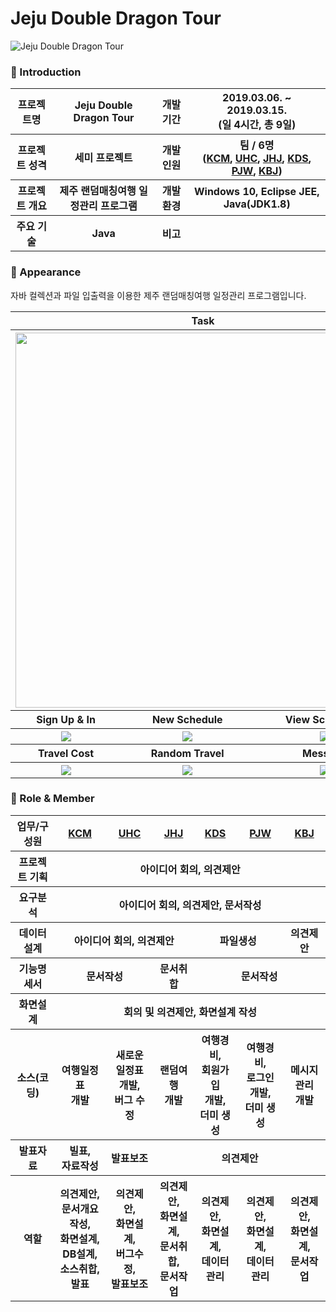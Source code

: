 # Jeju Double Dragon Tour

![Jeju Double Dragon Tour](https://lh3.googleusercontent.com/bUufTZ8kQWZlNOAOPPDea66bFmbOluTz2ixRK8VPQz4W4eZrdJ9c1lMMCi_Rvs9K_SRbZulh_W2f8mj56TTzHSlAxfhnzWxV3ltlTUmU1rv1gTomM7VOS2pybSOHxXhuf98VLJh3o2fpZgWwUzq0ANHtCz4xjocFlXEO_ePZQC_qtxnFkdxImtbV6Udy460ygZS3OTZW-N1nc5KtZbIHq33lpnGXhKj1hqDoklp-SMaOokGgFsMxs9O0p4TEtkaB1W_dkzvAeX71O6ubg5HZbBP1yh47567tKJL-ki38ZCXDJ4Oqk0lvbCvrf6zjE0BtwNQEruqnxpiTRLHCaMHhXnNXfYtsAN7J24yGnC0jTik1Ly8o8yuR9Io_AmJFZGBzOIwC4nlPZRQgnABW-oPq7VkGNmB9p90M-OcApACp5uKw_bl7WcpoDW77nXw6iVDtl4CSXBRSIF8Wy_PcKAjKyaNkrA6N53x-c9d9c2tDQIpvrDcu5d1ke9gT55h-XEcH_Dh1E7LmIL9_GpE45MRsGoLPo1-WSiT-7Q0h-2DAcbEpQef7E9oTufEAZuYJENumSU7kT_rVd7NR9G8CrabVn7swXulfn6i1FnghWDLETpgTwYVY0zjFvwcaHFNAe-UgWA2DtD64OH8k3W8brXQPo-drvH9gjPhRodwsaBp2i6LfGM0blGxxCkFXmwTVmg=w1454-h969-no "Preview")

### 👋 Introduction

<table>
    <tr>
        <th>프로젝트명</th>
        <th>Jeju Double Dragon Tour</th>
        <th>개발 기간</th>
        <th>2019.03.06. ~ 2019.03.15. <br>(일 4시간, 총 9일)</th>
    </tr>
    <tr>
        <th>프로젝트 성격</th>
        <th>세미 프로젝트</th>
        <th>개발 인원</th>
        <th>팀 / 6명<br>
          (<a href="https://github.com/chanmi-kim">KCM</a>,
          <a href="https://github.com/mygom1171">UHC</a>,
          <a href="https://github.com/heejeen">JHJ</a>,
          <a href="https://github.com/kdsss123">KDS</a>,
          <a href="https://github.com/junwoooo123">PJW</a>,
          <a href="https://github.com/grills14">KBJ</a>)
      </th>
    </tr>
      <tr>
        <th>프로젝트 개요</th>
        <th>제주 랜덤매칭여행 일정관리 프로그램</th>
        <th>개발 환경</th>
        <th>Windows 10, Eclipse JEE, Java(JDK1.8)</th>
    </tr>
        <tr>
        <th>주요 기술</th>
        <th>Java</th>
        <th>비고</th>
        <th> </th>
    </tr>
</table>

### 📼 Appearance

자바 컬렉션과 파일 입출력을 이용한 제주 랜덤매칭여행 일정관리 프로그램입니다.

<table>
    <tr>
        <th colspan="3">Task</th>
    </tr>
    <tr>
        <th colspan="3"><img width="600" src="https://tinyurl.com/y77yjawh"></th>
    </tr>
    <tr>
       <th>Sign Up & In</th>
       <th>New Schedule</th>
       <th>View Schedules</th>
    </tr>
    <tr>
        <th><img src="https://lh3.googleusercontent.com/KyGM2WbveYJhYjHVuq8In_9XPjXRx91q8clkOFnAulM89c-Kag0DRUuS7CIB-Hb3-q86KajDaPc37ifC5ar9hBjyb5vJehXi7fwmbOT_wj5pH12mb_u5ZvYsDJJUyE0pdcN7YviZrqfpVcItEcY7K2UdZWqeuYhML2XFmZTEHEDn0KqHeYWOEphpEB3TTEdmt9qcITm8826txInVaXkNiIys7egbIgE3tdRHIHVaUScAcEpQ0lhflRBk7JRdG4RqqFcVpYGRwp_2QJOfsHynBJi2XHNrG-4EP1atq3dD3OAl2F6ulGZzrk2QFTQuyFovVFVVZ5xU1u2Yy7ezfAeK2Gt4VlRMGx61atBdhgiYFYSccNMp9PzziLklfUCwrYKoMNZyC5mtMPAoVxOlcez4eQnxOo2QB9biaKe6DV_nmb953UPNXfxO3zcY8ctO6QyS_zWCCNFI5XfDtXKr_kHmKlXAGFfLwGWwl5WES63orY_ILbCoU94bjSMp1WNhFrJY5KYhlewB7_xcSP9N8C6JJQjaaBcxsFvAk__hd6OaNToxAI6pl54Rn4tDE7VFTWyhDK7FDmafQBYHvNBhj8WyG1l_vJW03G7Cec1r5SqCzDww5K5GiZVUGO6vxicfR8QAOWLIWoSfajJ8swf85YvyHuVW7RufwnJ9ne4aesQ7w6bPhvGs-TnCqGqDSVOQiQ=w960-h540-no"></th>
        <th><img src="https://lh3.googleusercontent.com/UnNScd9Lokv-H0RyZP3ukuPkVjeI8E3NYJ0IP4Ucxvi6JkouIPdWzuotP1UgstDMEDIw8qIFcNt2rW7zTNBZJdn_JrF07BNsNjzOcMuoeq4Qs8zCJ21QigBCr8IJZ6TubmLxSuPPKWvDxg6b2b_1iP7pQQW2ozkMk9XMexnBCrvxwtbewCegQv3MAZHeYY4t9L8YTrXWGCmGWC4VIHqdDE1DiOj0Epc5FXVHWvlSB2t7Vw04eZC8GPZjugUQ-SJIsMOHYXDaqiKtMh0vbqsNRBQPOkBt-0173rpKuMlGjUe7iGquQgXIueWLY8vCTiVHBkg0dW5aWuwl9yU8RcAXJswdF4NxA5wQWJKzpolu4bDoJM379vrPByxj-BnudsCNvZl56xWwGLW-VRIlnqLIE0E2sT3ROBFu0AdKq-9jzE4N-CeQb5JVX2fcVbs3_yNwEIxKAln5Z_DAoh3EciyMOqcMlpDk1g0wwIH9q9-wVs5iioKGMIZVtOl8N-Uo9biVZSzRd192cF0zrNNUqc-a5BB_OGoS_sMN8XRUBP5SCgN66EcxI5assWU3GfqYaIxWkJwISJAZNAX3ziEoir8uKyuhQwj_g-ukLghH7G_-SK8BeQ8RcpxmZVGu-TEWrxoOQN5VO-00VAKcXWNCTBfTG-PtfcOh1ASZmZWwVZGbT_6TjCITS-VXDnZ5tcBibg=w960-h540-no"></th>
        <th><img src="https://lh3.googleusercontent.com/CHgr_hl6cb8F3L2FbdSGzvggaPvO_9ZgDuRPmd0ElhozWzfMR9PfR7OO8SbFxBdJwIRQv-y-modsuy8Ojmkknk_k6XSWapQQU3lFpxhPznEdcuS2K1-NO5Ab8W7Tq_Dw3SAqwgRdFU0tO7DXgz-XpvtkBcrFALnv76U1Fv2uZsDyZHmNxASr6ib-99-RsdllKgXFEvcPsUp6ttFzJzjzYaIH8jwxyTbRHA3mFLsZgszMKalOIaYGCe7zH_CGp5rgOp9rftcGsqlX_MyAvoliqgHJ1bdeKsUyBINH15Xgi1bkmSqkH7I5D2uXJY4dUGE73_RNpPzF6lWz_ElTvkpMWhb_agGNRHdKgr7D3IOma_gLdVTvtvsV7STlpCPPk7WujqSbdhRCni0COXILdjCJ6x-1uhPda5Kkk76IGkeVWUXcKdtrEJSpCIyET8AhYee5nxrb9dlLB3jQ2bAHIPzaNiFuDomflIcmBTYS9bOJOQyVsZ2lEwJcyO0oUKePlQ0uwqhx4j9DzINyLhkSnFT8-F2LurQAfufThdnO7ubd2YMV_Csu5oF55o6rHZdFh8wImjmgSvAB2lYu3TOyvdKxKJoXk01geExxmvq_CkMZPGeIso1_gkBqB6n_Tl2wdN6Saxz7O_pj2mC3DV9rz8066ajDWJYv1_Szbqb9hIR8FA5jXEKv3NAiI79A-LocLA=w960-h540-no"></th>
    </tr>
      <tr>
       <th>Travel Cost</th>
       <th>Random Travel</th>
       <th>Message</th>
    </tr>
    <tr>
        <th><img src="https://lh3.googleusercontent.com/ev5Do1qkUqwNUYfvb0J9ePaE55PhRil3-i2HRA_qXIa-W4szePQNOUlBZj_00Vwirz46GQTNu_3ouJ4uy9zSGv8DSgCkA4XTWe_oUO1W7KiNOeFhfhrNph-BLEQj9pTdNZdbcDa8IIzzcUA_Xhuc2aAwaDVzAbxUWqYBy-HFFTpWw9tSmIt1wDeCMg0mKuhARHtmGDlkHxhM_dRg4kiCrqT6jobj8fqkuVuG4hUWjp9x1eso0lWjnHhvdvX3rQEdzWMczKNW5fSh1CsdhJbdii64eo6QVBE_hzrO4XmVvliRRpkmQ8bipiAx8_H51oTzqK93mulAg5mMNDaJn4_OvEO9b1Qowa6nN3Yi2NrhBXP8E5GqBG9IrLHcLtNMQ-s8TxHoK7HDsxLL5n2znjXN6noiMZ18y1MbHtARHn9K6zfKoe5ItGzh2Tfnkn6ME-2uTfSwdLX2K7KtUBlPTg8yjV-qgoL604kRt10U_JOWLclkU3nkjGQIKqo9S6sinsPKc-ohruYqKn0-ydNFgOv1S0reN3BsJ8msJ9G_ABvoSbzIBY9sIz1ZfwPDl1ZZIFBWQA4HjgEISwseWkU7aiFK0_BoXdEqFlvVaTXOJZW1lHmNgVInyS4NdSHwMmGtgQ59OtvfxRx3gk6NYtCuQbNCiCS4G783QmNAANBGSVKX8w9koajEjTZYx-3weZYC1g=w960-h540-no"></th>
        <th><img src="https://lh3.googleusercontent.com/3OE8D_yK88LFAiejFFmENVb9XHUsaznV7qihBhARkvpC3Dr7A8zYxhZ0giMlxlNbgtBzHI_6UKDOYMWi3V1Szfl_Tp2M1hW7dMhp1hzk4-8lR7y-z_1K8wXYFXwb3Xllqzj_4htVrz4gP5z4AeOBRkOvx6kKR5is53S3FTr5BVDsuOjjqN4xfGcBItevq10JSscF-mv_vlgpp5ITrf4l7E7ZlLWpoVTMWrD1usDO7ZBgrytJH87aTH6nXVB6uMhA8eOsO96Y0RXo6AvEJ41-Xau8lIkZwGwGhHOOw13NCH3qpOG37jCK-2-ZXqsLD6mcmoBtq38Gxgk1XfOr8DyIiQTQPy5SBlrjEu1gZt3J2CC61N6tC3F7DtDZuNT5cgC_GCQTd-BXypDdqN1AAmetktslUSijZlO6i1w6hplbcf8ygq4urFpnH6ZvXkOy-2ygukyFWQgcJmU7DgtCcJZI96T4d33MHpJw2eE1oyhfyAJvMp3itGbeGKlCm3rKo340xVeB890cnAJdX-wLLEqJaUqHmBxar8DjFtCeko36ut_E49vrfgjp8IVNOBSkcOPUbf1c-WxPskZ8I_tr4tv8brNPoCDmqra6WhCWmExEFFOcfycibMacDQw6Ylbdpx9xtRJ5gRHodS0-fmYC2G3_ZWdJCMdQPLdbt3kNUYHypR0dlQtaJjFtTX1TmbtHjw=w960-h540-no"></th>
        <th><img src="https://lh3.googleusercontent.com/taucagnnhlO_ygPEp5WPuazM2rVRV-fBdA834T_0PTMb473TAs4I8fL1wBxXcOieFWKdwKIlnwGC7_TkWQ3em83Y3cfy5aWgC5pCuhcb2JUZMiXTmPDUkYVDZ0rbSCMYwA5_nyikvjd9-6IyCynYI1v-YIaJDEnpUtySsb5lFddvES91JO_dKM1k10GL3470yYv0qzMkpASkqQHDKUpKcMTBGDyOFeMw3ftOCuIaqjQkJUeEet4UR4BnzYUX_p-JNkQJgZGbAKk6S6tTeZKseHLCfxnKw8gBVeR4EIe-eJWMI-sJNfIjRi3onaZrjYxXNdCRjy4M1GfoFzUN7lUyoG1pWiCaiRUqqsAyEv90XmXRnQibyXzsaTqFrGPJeWeaJKJBaBKW5WJauNg1A0Civ0CmzZnTM3ubkSn14yx_-bGn3TI2e7DKnFuoH88pIYso-ufHgXCVEXg-23qgQT_t3bQxnj-E3SK7FFr4-aE8gg1pN_Qq9Egq7hZ5Hk_ugLs1UrCZIJk-C3-anrXzq3auhJW029wktL4hlgqyLBXanOeaDNOUUQc6gPBYjl5-MVDTJ5M-FnRP8D7AuldEfJS5OcqY7FqCEcALfk99mBv10VR5qNhABXsM3miL3MIIePXv9ryFsJ2_irxOwDo7Kn0pv6AqOTphFpHgLy-PtfMTTqMyij4-r192keznPyHwMg=w960-h540-no"></th>
    </tr>
</table>

### 📑 Role & Member

<table>
    <tr>
        <th>업무/구성원</th>
        <th><a href="https://github.com/chanmi-kim">KCM</a></th>
        <th><a href="https://github.com/mygom1171">UHC</a></th>
        <th><a href="https://github.com/heejeen">JHJ</a></th>
        <th><a href="https://github.com/kdsss123">KDS</a></th>
        <th><a href="https://github.com/junwoooo123">PJW</a></th>
        <th><a href="https://github.com/grills14">KBJ</a></th>
    </tr>
    <tr>
        <th>프로젝트 기획</th>
        <th colspan="6">아이디어 회의, 의견제안</th>
    </tr>
    <tr>
        <th>요구분석</th>
        <th colspan="6">아이디어 회의, 의견제안, 문서작성</th>
    </tr>
    <tr>
        <th>데이터설계</th>
        <th colspan="3">아이디어 회의, 의견제안</th>
        <th colspan="2">파일생성</th>
        <th>의견제안</th>
    </tr>
    <tr>
        <th>기능명세서</th>
        <th colspan="2">문서작성</th>
        <th>문서취합</th>
        <th colspan="3">문서작성</th>
    </tr>
    <tr>
        <th>화면설계</th>
        <th colspan="6">회의 및 의견제안, 화면설계 작성</th>
    </tr>
    <tr>
        <th>소스(코딩)</th>
        <th>여행일정표 <br>개발</th>
        <th>새로운 일정표<br>개발, <br>버그 수정</th>
        <th>랜덤여행 <br>개발</th>
        <th>여행경비, <br>회원가입 <br>개발, <br>더미 생성</th>
        <th>여행경비, <br>로그인 개발, <br>더미 생성</th>
        <th>메시지관리 <br>개발</th>
    </tr>
    <tr>
        <th>발표자료</th>
        <th>빌표, <br>자료작성</th>
        <th>발표보조</th>
        <th colspan="4">의견제안</th>
    </tr>
    <tr>
        <th>역할</th>
        <th>의견제안, <br>문서개요작성, <br>화면설계, <br>DB설계, <br>소스취합, <br>발표</th>
        <th>의견제안, <br>화면설계, <br>버그수정, <br>발표보조</th>
        <th>의견제안, <br>화면설계, <br>문서취합, <br>문서작업</th>
        <th>의견제안, <br>화면설계, <br>데이터 관리</th>
        <th>의견제안, <br>화면설계, <br>데이터 관리</th>
        <th>의견제안, <br>화면설계, <br>문서작업</th>
    </tr>
</table>

